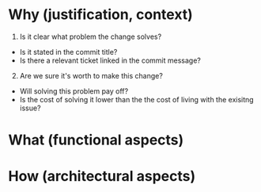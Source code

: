 # Why (justification, context)

1. Is it clear what problem the change solves?
* Is it stated in the commit title?
* Is there a relevant ticket linked in the commit message?

2. Are we sure it's worth to make this change?
* Will solving this problem pay off?
* Is the cost of solving it lower than the the cost of living with the exisitng issue?

# What (functional aspects)

# How (architectural aspects)

